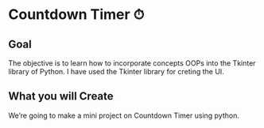 # Countdown Timer ⏱

## Goal
The objective is to learn how to incorporate concepts OOPs into the Tkinter library of Python. I have used the Tkinter library for creting the UI.

## What you will Create
We’re going to make a mini project on Countdown Timer using python.
